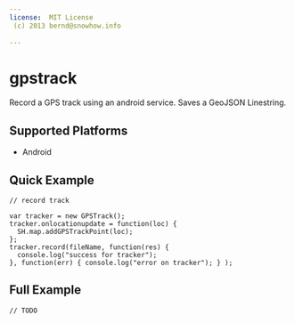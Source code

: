 ```yaml
---
license:  MIT License
 (c) 2013 bernd@snowhow.info
 
---
```


gpstrack
====================

Record a GPS track using an android service. Saves a GeoJSON Linestring.

Supported Platforms
-------------------

- Android

Quick Example
-------------

    // record track

    var tracker = new GPSTrack();
    tracker.onlocationupdate = function(loc) {
      SH.map.addGPSTrackPoint(loc);
    };
    tracker.record(fileName, function(res) {
      console.log("success for tracker");
    }, function(err) { console.log("error on tracker"); } );

Full Example
------------
    
    // TODO
